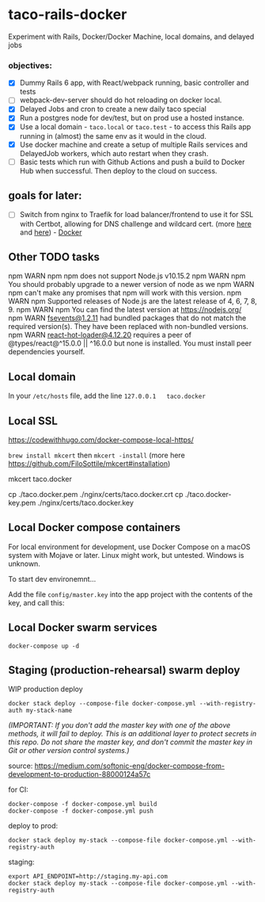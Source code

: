 # taco-rails-docker
Experiment with Rails, Docker/Docker Machine, local domains, and delayed jobs

### objectives:
- [x] Dummy Rails 6 app, with React/webpack running, basic controller and tests
- [ ] webpack-dev-server should do hot reloading on docker local.
- [x] Delayed Jobs and cron to create a new daily taco special
- [x] Run a postgres node for dev/test, but on prod use a hosted instance.
- [x] Use a local domain - `taco.local` or `taco.test` - to access this Rails app running in (almost) the same env as it would in the cloud.
- [x] Use docker machine and create a setup of multiple Rails services and DelayedJob workers, which auto restart when they crash.
- [ ] Basic tests which run with Github Actions and push a build to Docker Hub when successful. Then deploy to the cloud on success.

## goals for later:
- [ ] Switch from nginx to Traefik for load balancer/frontend to use it for SSL with Certbot, allowing for DNS challenge and wildcard cert. (more [here](https://docs.traefik.io/v1.7/configuration/acme/) and [here](https://docs.traefik.io/v1.7/user-guide/docker-and-lets-encrypt/)) - [Docker](https://hub.docker.com/_/traefik/)

## Other TODO tasks

npm WARN npm npm does not support Node.js v10.15.2
npm WARN npm You should probably upgrade to a newer version of node as we
npm WARN npm can't make any promises that npm will work with this version.
npm WARN npm Supported releases of Node.js are the latest release of 4, 6, 7, 8, 9.
npm WARN npm You can find the latest version at https://nodejs.org/
npm WARN fsevents@1.2.11 had bundled packages that do not match the required version(s). They have been replaced with non-bundled versions.
npm WARN react-hot-loader@4.12.20 requires a peer of @types/react@^15.0.0 || ^16.0.0 but none is installed. You must install peer dependencies yourself.


## Local domain

In your `/etc/hosts` file, add the line `127.0.0.1   taco.docker`


## Local SSL

https://codewithhugo.com/docker-compose-local-https/

`brew install mkcert`
then `mkcert -install`
(more here https://github.com/FiloSottile/mkcert#installation)

mkcert taco.docker

cp ./taco.docker.pem ./nginx/certs/taco.docker.crt
cp ./taco.docker-key.pem ./nginx/certs/taco.docker.key


## Local Docker compose containers

For local environment for development, use Docker Compose on a macOS system with Mojave or later. Linux might work, but untested. Windows is unknown.

To start dev environemnt...

Add the file `config/master.key` into the app project with the contents of the key, and call this:

## Local Docker swarm services

```docker-compose up -d```

## Staging (production-rehearsal) swarm deploy

WIP production deploy

```docker stack deploy --compose-file docker-compose.yml --with-registry-auth my-stack-name```


_(IMPORTANT: If you don't add the master key with one of the above methods, it will fail to deploy. This is an additional layer to protect secrets in this repo. Do not share the master key, and don't commit the master key in Git or other version control systems.)_

source: https://medium.com/softonic-eng/docker-compose-from-development-to-production-88000124a57c

for CI:
```
docker-compose -f docker-compose.yml build
docker-compose -f docker-compose.yml push
```

deploy to prod:
```
docker stack deploy my-stack --compose-file docker-compose.yml --with-registry-auth
```

staging:
```
export API_ENDPOINT=http://staging.my-api.com
docker stack deploy my-stack --compose-file docker-compose.yml --with-registry-auth
```